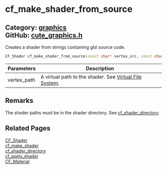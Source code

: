 [//]: # (This file is automatically generated by Cute Framework's docs parser.)
[//]: # (Do not edit this file by hand!)
[//]: # (See: https://github.com/RandyGaul/cute_framework/blob/master/samples/docs_parser.cpp)
[](../header.md ':include')

# cf_make_shader_from_source

Category: [graphics](/api_reference?id=graphics)  
GitHub: [cute_graphics.h](https://github.com/RandyGaul/cute_framework/blob/master/include/cute_graphics.h)  
---

Creates a shader from strings containing glsl source code.

```cpp
CF_Shader cf_make_shader_from_source(const char* vertex_src, const char* fragment_src);
```

Parameters | Description
--- | ---
vertex_path | A virtual path to the shader. See [Virtual File System](https://randygaul.github.io/cute_framework/#/topics/virtual_file_system).

## Remarks

The shader paths must be in the shader directory. See [cf_shader_directory](/graphics/cf_shader_directory.md).

## Related Pages

[CF_Shader](/graphics/cf_shader.md)  
[cf_make_shader](/graphics/cf_make_shader.md)  
[cf_shader_directory](/graphics/cf_shader_directory.md)  
[cf_apply_shader](/graphics/cf_apply_shader.md)  
[CF_Material](/graphics/cf_material.md)  
